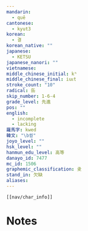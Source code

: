 ```yaml
---
mandarin:
  - quē
cantonese:
  - kyut3
korean:
  - 결
korean_native: ""
japanese:
  - KETSU
japanese_nanori: ""
vietnamese:
middle_chinese_initial: kʰ
middle_chinese_final: iuᴇt
stroke_count: "10"
radical: 缶
skip_number: 1-6-4
grade_level: 先進
pos: ""
english:
  - incomplete
  - lacking
羅馬字: kwed
韓文: "\b퀃"
joyo_level: ""
hsk_level: ""
hanmun_edu_level: 高等
danayo_id: 7477
mc_id: 1506
graphemic_classification: 叏
stand_in: 欠缺
aliases:
---
```

```meta-bind-embed
[[nav/char_info]]
```

# Notes
